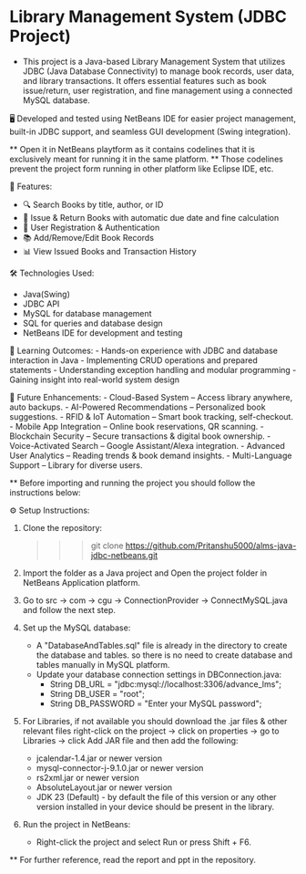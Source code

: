 # Library Management System (JDBC Project)

- This project is a Java-based Library Management System that utilizes JDBC (Java Database Connectivity) to manage 
  book records, user data, and library transactions. It offers essential features such as book issue/return, user registration, 
  and fine management using a connected MySQL database.

🖥️ Developed and tested using NetBeans IDE for easier project management, built-in JDBC support, and seamless GUI development 
   (Swing integration).

** Open it in NetBeans playtform as it contains codelines that it is exclusively meant for running it in the same platform. 
** Those codelines prevent the project form running in other platform like Eclipse IDE, etc.

🚀 Features:
- 🔍 Search Books by title, author, or ID
- 📖 Issue & Return Books with automatic due date and fine calculation
- 👤 User Registration & Authentication
- 📚 Add/Remove/Edit Book Records
- 📊 View Issued Books and Transaction History

🛠️ Technologies Used:
- Java(Swing)
- JDBC API
- MySQL for database management
- SQL for queries and database design
- NetBeans IDE for development and testing

🧠 Learning Outcomes:
	- Hands-on experience with JDBC and database interaction in Java
	- Implementing CRUD operations and prepared statements
	- Understanding exception handling and modular programming
	- Gaining insight into real-world system design
	
📌 Future Enhancements:
	- Cloud-Based System – Access library anywhere, auto backups.
	- AI-Powered Recommendations – Personalized book suggestions.
	- RFID & IoT Automation – Smart book tracking, self-checkout.
	- Mobile App Integration – Online book reservations, QR scanning.
	- Blockchain Security – Secure transactions & digital book ownership.
	- Voice-Activated Search – Google Assistant/Alexa integration.
	- Advanced User Analytics – Reading trends & book demand insights.
	- Multi-Language Support – Library for diverse users.

** Before importing and running the project you should follow the instructions below:

⚙️ Setup Instructions:

1. Clone the repository:
	>>> git clone https://github.com/Pritanshu5000/alms-java-jdbc-netbeans.git
	
2. Import the folder as a Java project and Open the project folder in NetBeans Application platform.

3. Go to src -> com -> cgu -> ConnectionProvider -> ConnectMySQL.java and follow the next step.

4. Set up the MySQL database:
	- A "DatabaseAndTables.sql" file is already in the directory to create the database and tables. so there is no 
	  need to create database and tables manually in MySQL platform.
    - Update your database connection settings in DBConnection.java:
		- String DB_URL = "jdbc:mysql://localhost:3306/advance_lms";
		- String DB_USER = "root";
		- String DB_PASSWORD = "Enter your MySQL password";
		
5. For Libraries, if not available you should download the .jar files & other relevant files right-click on the project -> click on properties -> go to Libraries -> click Add JAR file and then add the following:
	- jcalendar-1.4.jar or newer version
	- mysql-connector-j-9.1.0.jar or newer version
	- rs2xml.jar or newer version
	- AbsoluteLayout.jar or newer version
	- JDK 23 (Default) - by default the file of this version or any other version installed in your device should 
	                     be present in the library.

6. Run the project in NetBeans:
	- Right-click the project and select Run or press Shift + F6.

** For further reference, read the report and ppt in the repository.	
